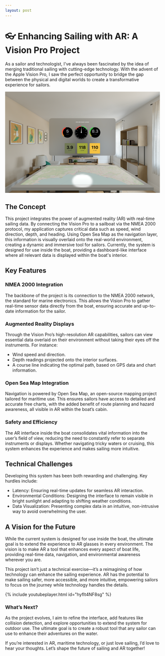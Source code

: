 ```yaml
---
layout: post
---
```


# 👓 Enhancing Sailing with AR: A Vision Pro Project

As a sailor and technologist, I've always been fascinated by the idea of merging traditional sailing with cutting-edge technology. With the advent of the Apple Vision Pro, I saw the perfect opportunity to bridge the gap between the physical and digital worlds to create a transformative experience for sailors.

![NMEA visualisation](/images/nmea-01.png)

## The Concept

This project integrates the power of augmented reality (AR) with real-time sailing data. By connecting the Vision Pro to a sailboat via the NMEA 2000 protocol, my application captures critical data such as speed, wind direction, depth, and heading. Using Open Sea Map as the navigation layer, this information is visually overlaid onto the real-world environment, creating a dynamic and immersive tool for sailors. Currently, the system is designed for use inside the boat, providing a dashboard-like interface where all relevant data is displayed within the boat's interior.

## Key Features

### NMEA 2000 Integration

The backbone of the project is its connection to the NMEA 2000 network, the standard for marine electronics. This allows the Vision Pro to gather real-time sensor data directly from the boat, ensuring accurate and up-to-date information for the sailor.

### Augmented Reality Displays

Through the Vision Pro’s high-resolution AR capabilities, sailors can view essential data overlaid on their environment without taking their eyes off the instruments. For instance:

- Wind speed and direction.
- Depth readings projected onto the interior surfaces.
- A course line indicating the optimal path, based on GPS data and chart information.

### Open Sea Map Integration

Navigation is powered by Open Sea Map, an open-source mapping project tailored for maritime use. This ensures sailors have access to detailed and accurate free charts, with the added benefit of route planning and hazard awareness, all visible in AR within the boat’s cabin.

### Safety and Efficiency

The AR interface inside the boat consolidates vital information into the user’s field of view, reducing the need to constantly refer to separate instruments or displays. Whether navigating tricky waters or cruising, this system enhances the experience and makes sailing more intuitive.

## Technical Challenges

Developing this system has been both rewarding and challenging. Key hurdles include:

- Latency: Ensuring real-time updates for seamless AR interaction.
- Environmental Conditions: Designing the interface to remain visible in bright sunlight and adapting to shifting weather conditions.
- Data Visualization: Presenting complex data in an intuitive, non-intrusive way to avoid overwhelming the user.

## A Vision for the Future

While the current system is designed for use inside the boat, the ultimate goal is to extend the experience to AR glasses in every environment. The vision is to make AR a tool that enhances every aspect of boat life, providing real-time data, navigation, and environmental awareness wherever you are.

This project isn’t just a technical exercise—it’s a reimagining of how technology can enhance the sailing experience. AR has the potential to make sailing safer, more accessible, and more intuitive, empowering sailors to focus on the journey while technology handles the details.

{% include youtubeplayer.html id="hyfIt4NF8sg" %}


### What’s Next?

As the project evolves, I aim to refine the interface, add features like collision detection, and explore opportunities to extend the system for outdoor use. The ultimate goal is to create a robust tool that any sailor can use to enhance their adventures on the water.

If you’re interested in AR, maritime technology, or just love sailing, I’d love to hear your thoughts. Let’s shape the future of sailing and AR together!
